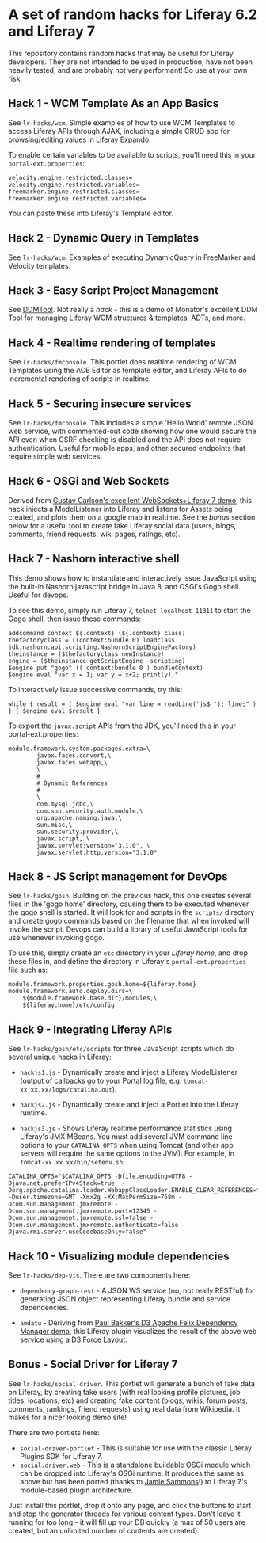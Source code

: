 # A set of random hacks for Liferay 6.2 and Liferay 7

This repository contains random hacks that may be useful for Liferay developers. They are not intended to be used
in production, have not been heavily tested, and are probably not very performant! So use at your own risk.

## Hack 1 - WCM Template As an App Basics

See `lr-hacks/wcm`. Simple examples of how to use WCM Templates to access Liferay APIs through AJAX, including a simple CRUD app for browsing/editing values in Liferay Expando.

To enable certain variables to be available to scripts, you'll need this in your `portal-ext.properties`:

```
velocity.engine.restricted.classes=
velocity.engine.restricted.variables=
freemarker.engine.restricted.classes=
freemarker.engine.restricted.variables=
```
You can paste these into Liferay's Template editor.

## Hack 2 - Dynamic Query in Templates

See `lr-hacks/wcm`. Examples of executing DynamicQuery in FreeMarker and Velocity templates.

## Hack 3 - Easy Script Project Management

See [DDMTool](https://www.npmjs.com/package/liferay-ddmtool).
Not really a _hack_ - this is a demo of Monator's excellent DDM Tool for managing Liferay WCM structures & templates, ADTs, and more.

## Hack 4 - Realtime rendering of templates

See `lr-hacks/fmconsole`. This portlet does realtime rendering of WCM Templates using the ACE Editor as template editor, and Liferay APIs to do incremental rendering of scripts in realtime.

## Hack 5 - Securing insecure services

See `lr-hacks/fmconsole`. This includes a simple 'Hello World' remote JSON web service, with commented-out code showing how one would secure the API even when CSRF checking is disabled and the API does not require authentication. Useful for mobile apps, and other secured endpoints that require simple web services.

## Hack 6 - OSGi and Web Sockets

Derived from [Gustav Carlson's excellent WebSockets+Liferay 7 demo](https://github.com/GustavCarlson/wsbridge-lr7), this hack injects a ModelListener into Liferay and listens for Assets being created, and plots them on a google map in realtime. See the _bonus_ section below for a useful tool to create fake Liferay social data (users, blogs, comments, friend requests, wiki pages, ratings, etc).

## Hack 7 - Nashorn interactive shell

This demo shows how to instantiate and interactively issue JavaScript using the built-in Nashorn javascript bridge in Java 8, and OSGi's Gogo shell. Useful for devops.

To see this demo, simply run Liferay 7, `telnet localhost 11311` to start the Gogo shell, then issue these commands:

```
addcommand context ${.context} (${.context} class)
thefactoryclass = ((context:bundle 0) loadclass jdk.nashorn.api.scripting.NashornScriptEngineFactory)
theinstance = ($thefactoryclass newInstance)
engine = ($theinstance getScriptEngine -scripting)
$engine put "gogo" (( context:bundle 0 ) bundleContext)
$engine eval "var x = 1; var y = x+2; print(y);"
```

To interactively issue successive commands, try this:

```
while { result = ( $engine eval "var line = readLine('js$ '); line;" ) } { $engine eval $result }
```

To export the `javax.script` APIs from the JDK, you'll need this in your portal-ext.properties:

```
module.framework.system.packages.extra=\
        javax.faces.convert,\
        javax.faces.webapp,\
        \
        #
        # Dynamic References
        #
        \
        com.mysql.jdbc,\
        com.sun.security.auth.module,\
        org.apache.naming.java,\
        sun.misc,\
        sun.security.provider,\
        javax.script, \
        javax.servlet;version="3.1.0", \
        javax.servlet.http;version="3.1.0"
```
## Hack 8 - JS Script management for DevOps

See `lr-hacks/gosh`. Building on the previous hack, this one creates several files in the 'gogo home' directory, causing them to be executed whenever the gogo shell is started. It will look for and scripts in the `scripts/` directory and create gogo commands based on the filename that when invoked will invoke the script. Devops can build a library of useful JavaScript tools for use whenever invoking gogo.

To use this, simply create an `etc` directory in your _Liferay home_, and drop these files in, and define the directory in Liferay's `portal-ext.properties` file such as:

```
module.framework.properties.gosh.home=${liferay.home}
module.framework.auto.deploy.dirs=\
    ${module.framework.base.dir}/modules,\
    ${liferay.home}/etc/config
```

## Hack 9 - Integrating Liferay APIs

See `lr-hacks/gosh/etc/scripts` for three JavaScript scripts which do several unique hacks in Liferay:

- `hackjs1.js` - Dynamically create and inject a Liferay ModelListener (output of callbacks go to your Portal log file, e.g. `tomcat-xx.xx.xx/logs/catalina.out`).

- `hackjs2.js` - Dynamically create and inject a Portlet into the Liferay runtime.

- `hackjs3.js` - Shows Liferay realtime performance statistics using Liferay's JMX MBeans. You must add several JVM command line options to your `CATALINA_OPTS` when using Tomcat (and other app servers will require the same options to the JVM). For example, in `tomcat-xx.xx.xx/bin/setenv.sh`:

```
CATALINA_OPTS="$CATALINA_OPTS -Dfile.encoding=UTF8 -Djava.net.preferIPv4Stack=true  -Dorg.apache.catalina.loader.WebappClassLoader.ENABLE_CLEAR_REFERENCES=false -Duser.timezone=GMT -Xmx2g -XX:MaxPermSize=768m -Dcom.sun.management.jmxremote -Dcom.sun.management.jmxremote.port=12345 -Dcom.sun.management.jmxremote.ssl=false -Dcom.sun.management.jmxremote.authenticate=false -Djava.rmi.server.useCodebaseOnly=false"
```
## Hack 10 - Visualizing module dependencies

See `lr-hacks/dep-vis`. There are two components here:

- `dependency-graph-rest` - A JSON WS service (no, not really RESTful) for generating JSON object representing Liferay bundle and service dependencies.

- `amdatu` - Deriving from [Paul Bakker's D3 Apache Felix Dependency Manager demo](https://bitbucket.org/paul_bakker/dependency-graph/src/92725c1a4094dd00f98105bf70ef552d16c30f96/org.amdatu.dependencygraph/src/org/amdatu/dependencygraph/?at=master), this Liferay plugin visualizes the result of the above web service using a [D3 Force Layout](https://github.com/mbostock/d3/wiki/Force-Layout). 

## Bonus - Social Driver for Liferay 7

See `lr-hacks/social-driver`. This portlet will generate a bunch of fake data on Liferay, by creating fake users (with real looking profile pictures, job titles, locations, etc) and creating fake content (blogs, wikis, forum posts, comments, rankings, friend requests) using real data from Wikipedia. It makes for a nicer looking demo site!

There are two portlets here:

- `social-driver-portlet` - This is suitable for use with the classic Liferay Plugins SDK for Liferay 7.
- `social.driver.web` - This is a standalone buildable OSGi module which can be dropped into Liferay's OSGi runtime. It produces the same as above but has been ported (thanks to [Jamie Sammons](https://www.liferay.com/web/jamie.sammons/profile)!) to Liferay 7's module-based plugin architecture.

Just install this portlet, drop it onto any page, and click the buttons to start and stop the generator threads for various content types. Don't leave it running for too long - it will fill up your DB quickly (a max of 50 users are created, but an unlimited number of contents are created).


